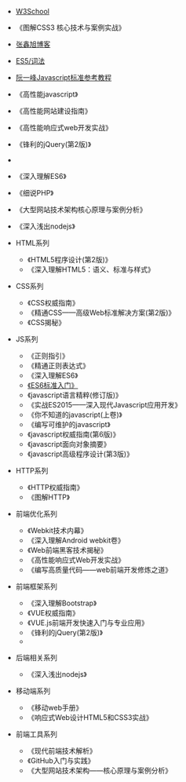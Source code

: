 *  [W3School](http://www.w3school.com.cn)



* 《图解CSS3 核心技术与案例实战》
*  [张鑫旭博客](http://zhangxinxu.com)
*  [ES5/词法](https://www.w3.org/html/ig/zh/wiki/ES5)
*  [阮一峰Javascript标准参考教程](http://javascript.ruanyifeng.com)






* 《高性能javascript》

* 《高性能网站建设指南》
* 《高性能响应式web开发实战》
* 《锋利的jQuery(第2版)》
*  
* 《深入理解ES6》

* 《细说PHP》


* 《大型网站技术架构核心原理与案例分析》
* 《深入浅出nodejs》

* HTML系列
  * 《HTML5程序设计(第2版)》
  * 《深入理解HTML5：语义、标准与样式》
* CSS系列
  * 《CSS权威指南》
  * 《精通CSS——高级Web标准解决方案(第2版)》
  * 《CSS揭秘》
* JS系列
  * 《正则指引》
  * 《精通正则表达式》
  * 《深入理解ES6》
  * [《ES6标准入门》](http://es6.ruanyifeng.com/)
  * 《javascript语言精粹(修订版)》
  * 《实战ES2015——深入现代Javascript应用开发》
  * 《你不知道的javascript(上卷)》
  * 《编写可维护的javascript》
  * 《javascript权威指南(第6版)》
  * 《javascript面向对象摘要》
  * 《javascript高级程序设计(第3版)》
* HTTP系列
  * 《HTTP权威指南》
  * 《图解HTTP》
* 前端优化系列
  * 《Webkit技术内幕》
  * 《深入理解Android webkit卷》
  * 《Web前端黑客技术揭秘》
  * 《高性能响应式Web开发实战》
  * 《编写高质量代码——web前端开发修炼之道》
* 前端框架系列
  * 《深入理解Bootstrap》
  * 《VUE权威指南》
  * 《VUE.js前端开发快速入门与专业应用》
  * 《锋利的jQuery(第2版)》
  * 
* 后端相关系列
  * 《深入浅出nodejs》 
* 移动端系列
  * 《移动web手册》
  * 《响应式Web设计HTML5和CSS3实战》
* 前端工具系列
  * 《现代前端技术解析》
  * 《GitHub入门与实践》
  * 《大型网站技术架构——核心原理与案例分析》